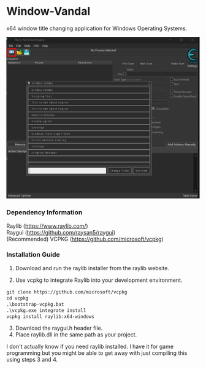 # Window-Vandal
x64 window title changing application for Windows Operating Systems.

![Screenshot](https://raw.githubusercontent.com/ismaelvazquez182/Window-Vandal/refs/heads/main/Window%20Vandal%20Screenshot.png)

### Dependency Information
Raylib (https://www.raylib.com/)
\
Raygui (https://github.com/raysan5/raygui)
\
(Recommended) VCPKG (https://github.com/microsoft/vcpkg)

### Installation Guide
1. Download and run the raylib installer from the raylib website.

2. Use vcpkg to integrate Raylib into your development environment.
```
git clone https://github.com/microsoft/vcpkg 
cd vcpkg 
.\bootstrap-vcpkg.bat 
.\vcpkg.exe integrate install
vcpkg install raylib:x64-windows
```
3. Download the raygui.h header file.
4. Place raylib.dll in the same path as your project.

I don't actually know if you need raylib installed. I have it for game programming but you might be able to get away with just compiling this using steps 3 and 4.
